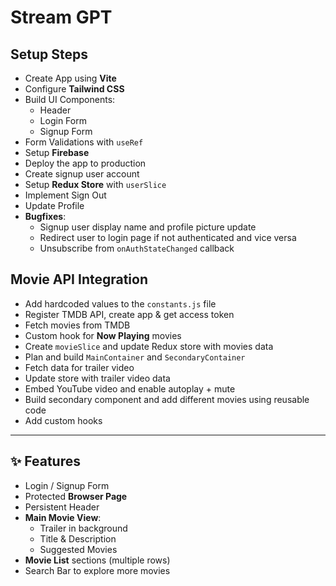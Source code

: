# Stream GPT

## Setup Steps

- Create App using **Vite**
- Configure **Tailwind CSS**
- Build UI Components:
  - Header
  - Login Form
  - Signup Form
- Form Validations with `useRef`
- Setup **Firebase**
- Deploy the app to production
- Create signup user account
- Setup **Redux Store** with `userSlice`
- Implement Sign Out
- Update Profile
- **Bugfixes**:
  - Signup user display name and profile picture update
  - Redirect user to login page if not authenticated and vice versa
  - Unsubscribe from `onAuthStateChanged` callback

## Movie API Integration

- Add hardcoded values to the `constants.js` file
- Register TMDB API, create app & get access token
- Fetch movies from TMDB
- Custom hook for **Now Playing** movies
- Create `movieSlice` and update Redux store with movies data
- Plan and build `MainContainer` and `SecondaryContainer`
- Fetch data for trailer video
- Update store with trailer video data
- Embed YouTube video and enable autoplay + mute
- Build secondary component and add different movies using reusable code
- Add custom hooks

---

## ✨ Features

- Login / Signup Form
- Protected **Browser Page**
- Persistent Header
- **Main Movie View**:
  - Trailer in background
  - Title & Description
  - Suggested Movies
- **Movie List** sections (multiple rows)
- Search Bar to explore more movies
